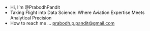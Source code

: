 - Hi, I’m @PrabodhPandit
- Taking Flight into Data Science: Where Aviation Expertise Meets Analytical Precision
- How to reach me ... prabodh.p.pandit@gmail.com

<!---
PrabodhPandit/PrabodhPandit is a ✨ special ✨ repository because its `README.md` (this file) appears on your GitHub profile.
You can click the Preview link to take a look at your changes.
--->
